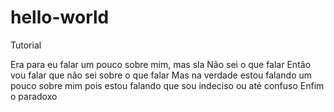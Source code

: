 # hello-world
Tutorial

Era para eu falar um pouco sobre mim, mas sla
Não sei o que falar
Então vou falar que não sei sobre o que falar
Mas na verdade estou falando um pouco sobre mim pois estou falando que sou indeciso ou até confuso
Enfim o paradoxo
